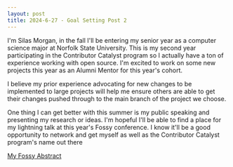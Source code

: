 ```yaml
---
layout: post
title: 2024-6-27 - Goal Setting Post 2
---
```


<!-- <img src="/images/BirdsOfAFeather.jpg" width="25%"/> -->

I'm Silas Morgan, in the fall I'll be entering my senior year as a computer science major at Norfolk State University. This is my second year participating in the Contributor Catalyst program so I actually have a ton of experience working with open source. I'm excited to work on some new projects this year as an Alumni Mentor for this year's cohort.

I believe my prior experience advocating for new changes to be implemented to large projects will help me ensure others are able to get their changes pushed through to the main branch of the project we choose.

One thing I can get better with this summer is my public speaking and presenting my research or ideas. I'm hopeful I'll be able to find a place for my lightning talk at this year's Fossy conference. I know it'll be a good opportunity to network and get myself as well as the Contributor Catalyst program's name out there

[My Fossy Abstract](https://docs.google.com/document/d/17DOyFCFH-X6exZPwHO949KTdcxGLHIKu_R0iwjUYeS0/edit?usp=sharing)
